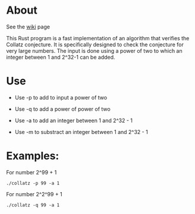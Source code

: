# About
See the [wiki](https://github.com/erik-2/collatz/wiki) page

This Rust program is a fast implementation of an algorithm that verifies the Collatz conjecture. It is specifically designed to check the conjecture for very large numbers. The input is done using a power of two to which an integer between 1 and 2^32-1 can be added.

# Use
* Use -p to add to input a power of two

* Use -q to add a power of power of two

* Use -a to add an integer between 1 and 2^32 - 1

* Use -m to substract an integer between 1 and 2^32 - 1

# Examples:
For number 2^99 + 1
```console
./collatz -p 99 -a 1 
```
For number 2^2^99 + 1
```console
./collatz -q 99 -a 1
```
